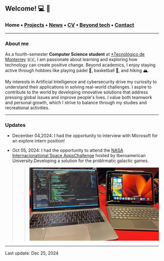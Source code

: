 ## Welcome! 💻 🎀

###  Home • [Projects](/publications) • [News](/news) • [CV](/brief_cv) • [Beyond tech](/research) • [Contact](/contact) 
---

  
### About me

As a fourth-semester **Computer Science student** at <a href="https://tec.mx/es" target="_blank">*Tecnológico de Monterrey</a> 🇲🇽, I am passionate about learning and exploring how technology can create positive change. Beyond academics, I enjoy staying active through hobbies like playing pádel 🎾, basketball 🏀, and hiking 🏔️. 

My interests in Artificial Intelligence and cybersecurity drive my curiosity to understand their applications in solving real-world challenges. I aspire to contribute to the world by developing innovative solutions that address pressing global issues and improve people's lives. I value both teamwork and personal growth, which I strive to balance through my studies and recreational activities.

--- 

### Updates

* December 04,2024: I had the opportunity to interview with Microsoft for an explore intern position!

* Oct 05, 2024: I had the opportunity to attend the [NASA Internacionational Space AppsChallenge](https://www.spaceappschallenge.org) hosted by Iberoamerican University.Developing a solution for the problrmatic galactic games.

>> ![ ](/files/hack1.JPG)

--- 

Last update: Dec 25, 2024 
